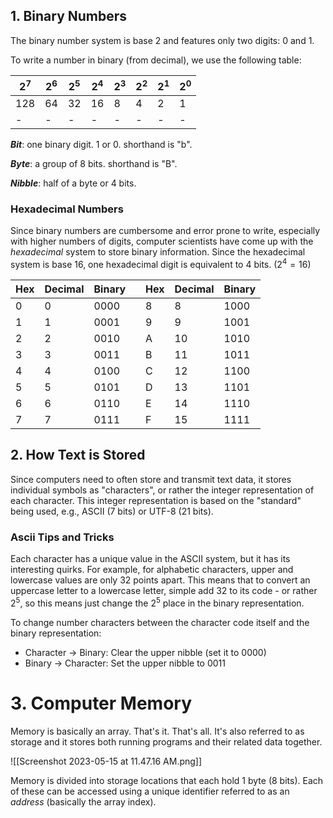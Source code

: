 ## 1. Binary Numbers

The binary number system is base 2 and features only two digits: 0 and 1. 

To write a number in binary (from decimal), we use the following table:

| $2^7$ | $2^6$ | $2^5$ | $2^4$ | $2^3$ | $2^2$ | $2^1$ | $2^0$ |
| -- | -- | -- | -- | -- | -- | -- | -- |
| 128 | 64 | 32 | 16 | 8 | 4 | 2 | 1 
| - | - | - | - | - | - | - | - 

 ***Bit***: one binary digit. 1 or 0. shorthand is "b".
 
 ***Byte***: a group of 8 bits. shorthand is "B".

 ***Nibble***: half of a byte or 4 bits. 

### Hexadecimal Numbers

Since binary numbers are cumbersome and error prone to write, especially with higher numbers of digits, computer scientists have come up with the *hexadecimal* system to store binary information. Since the hexadecimal system is base 16, one hexadecimal digit is equivalent to 4 bits. ($2^4 = 16$)

| Hex | Decimal | Binary | |  Hex | Decimal | Binary |
| --- | --- | --- | --- | --- | --- | --- |
| 0 | 0 | 0000 | | 8 | 8 | 1000
| 1 |1 | 0001 | | 9 | 9 | 1001
| 2 | 2 | 0010 | | A | 10 | 1010
| 3 | 3 | 0011 | | B | 11 | 1011
| 4 | 4 | 0100 | | C | 12 | 1100
| 5 | 5 | 0101 | | D | 13 | 1101
| 6 | 6 | 0110 | | E | 14 | 1110
| 7 | 7 | 0111 | | F | 15 | 1111


## 2. How Text is Stored

Since computers need to often store and transmit text data, it stores individual symbols as "characters", or rather the integer representation of each character. This integer representation is based on the "standard" being used, e.g., ASCII (7 bits) or UTF-8 (21 bits).

### Ascii Tips and Tricks

Each character has a unique value in the ASCII system, but it has its interesting quirks. For example, for alphabetic characters, upper and lowercase values are only 32 points apart. This means that to convert an uppercase letter to a lowercase letter, simple add 32 to its code - or rather $2^5$, so this means just change the $2^5$ place in the binary representation. 

To change number characters between the character code itself and the binary representation:
- Character $\rightarrow$ Binary: Clear the upper nibble (set it to 0000)
- Binary $\rightarrow$ Character: Set the upper nibble to 0011

# 3. Computer Memory

Memory is basically an array. That's it. That's all. It's also referred to as storage and it stores both running programs and their related data together. 

![[Screenshot 2023-05-15 at 11.47.16 AM.png]]

Memory is divided into storage locations that each hold 1 byte (8 bits). Each of these can be accessed using a unique identifier referred to as an *address* (basically the array index). 
